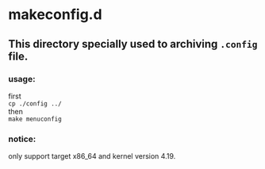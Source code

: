 # makeconfig.d

## This directory specially used to archiving `.config` file.

### usage:

first\
`cp ./config ../`\
then\
`make menuconfig`

### notice:

only support target x86_64 and kernel version 4.19.
